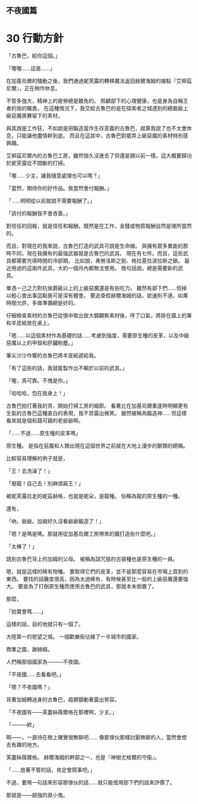## 不夜國篇 
# 30 行動方針

「古魯巴，給你這個。」

「喔喔......這是......」

在加基烏爾的騷動之後，我們通過妮芙露的轉移魔法返回赫爾海姆的據點『艾柳茲尼爾』，正在稍作休息。

不管多強大，精神上的疲勞總是難免的。
照顧部下的心理健康，也是身為自稱王者的我的職責。
在這種情況下，我交給古魯巴的是在探索者之城遇到的總裁級上級惡魔奧賽留下的素材。

與其說是工作狂，不如說是把鍛造當作生存意義的古魯巴，就算我說了也不太會休息，只能讓他盡情幹到底。
而且在這其中，古魯巴對擺弄上級惡魔的素材特別感興趣。

艾柳茲尼爾內的古魯巴工房，雖然很久沒進去了但還是跟以前一樣。這大概要歸功於妮芙露從不間斷的打掃。

「喔......少主，讓我隨意處理也可以嗎？」

「當然，期待你的好作品。我當然會付報酬。」

「......明明從以前就說不需要報酬了。」

「該付的報酬我不會吝嗇。」

對信任的回報，就是信任和報酬。既然是在工作，金錢或物質報酬自然是理所當然的。

而且，對現在的我來說，古魯巴打造的武具可說是生命線。
與擁有眾多異能的那時不同，現在我擁有的最強武器就是古魯巴的武具。
現在有七件。而且，這些武具都需要充填時間的冷卻期。
比如說，弗勞洛斯之劍、格拉夏拉波拉斯之鎖。
最近用過的這兩件武具，大約一個月內都無法使用。
換句話說，總是需要新的武具。

單憑一己之力對抗侯爵級以上的上級惡魔還是有些吃力。
雖然有部下們......但掉以輕心會出事這點我可是深有體會。
要追查假赫爾海姆的話，欲速則不達。如果時間允許，多做準備總是好的。

仔細檢查素材的古魯巴從懷中取出放大鏡觀察素材後，呼了口氣，將掛在牆上的筆和羊皮紙放在桌上。

「嗯......以這個素材作為基礎的話......考慮到強度，需要原生種的皮革，以及中級惡魔以上的甲殼和肝臟粉塵。」

筆尖沙沙作響的古魯巴將羊皮紙遞給我。

「有了這些的話，我就能製作出不輸於以前的武具。」

「喔，真可靠。不愧是你。」

「哈哈哈，包在我身上！」

古魯巴拍打著我的背，開始打掃工房的細節。
看著比在加基烏爾重逢時明顯更有生氣的古魯巴這種直白的表現，我不禁露出微笑。
雖然被稱為鍛造神......但這樣看來就是個和藹可親的老爺爺啊。

「......不過......原生種的皮革嗎」

原生種。
是指在惡魔和人類出現在這個世界之前就在大地上漫步的獸類的總稱。

比較容易理解的例子就是，

「王！去洗澡了！」

「廢龍！自己去！別麻煩屍王！」

被妮芙露拉走的妮茲赫格，也就是妮朵，是龍種。
俗稱為龍的原生種的一種。

還有，

「吶，爺爺。加姆好久沒看爺爺鍛造了！」

「嗯？是嗎是嗎。那就用從加基烏爾工房帶來的鐵打造些什麼吧。」

「太棒了！」

跳到古魯巴背上的加姆的父母。
被稱為詛咒狼的古狼種也是原生種的一員。

嗯，就是這樣的稀有物種。
要取得它們的皮革，並不是那麼容易在市場上買到的東西。
要找的話難度很高，因為太過稀有，有時候甚至比一般的上級惡魔還要強大。
要是為了打倒原生種而使用古魯巴的武具，那就本末倒置了。

那麼，

「拍賣會嗎......」

這樣的話，目的地就只有一個了。

大陸第一的慾望之城。
一個歡樂街佔據了一半城市的國家。

商業之國，謝赫姆。

人們稱那個國家為———不夜國。

「不夜國......去看看吧。」

「嗯？不夜國嗎？」

背著加姆轉過身的古魯巴，肩膀顫動著露出笑容。

「不夜國有——芙蕾絲薇爾格在那裡啊，少主。」

「———欸」

啊——，一直待在樹上確實很無聊吧......
像那傢伙那樣討厭無聊的人，當然會想去有趣的地方。

芙蕾絲薇爾格。
赫爾海姆的幹部之一，也是『神樹尤格爾的守衛』。

「......放著不管的話，肯定會鬧事吧。」

不過，要用一句話來形容那傢伙的話......就只能借用部下們的話來評價了。

那就是——超強的臭小鬼。
